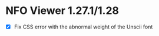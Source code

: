 NFO Viewer 1.27.1/1.28
======================

* [x] Fix CSS error with the abnormal weight of the Unscii font
